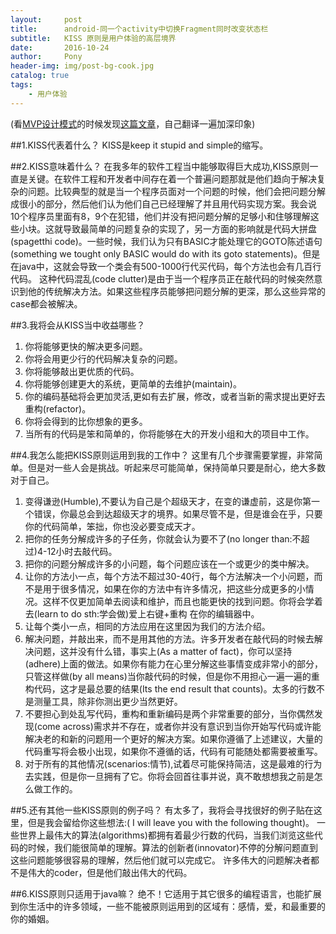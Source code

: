 ```yaml
---
layout:     post
title:      android-同一个activity中切换Fragment同时改变状态栏
subtitle:   KISS 原则是用户体验的高层境界
date:       2016-10-24
author:     Pony
header-img: img/post-bg-cook.jpg
catalog: true
tags:
    - 用户体验
---
```

(看[MVP设计模式](http://www.jianshu.com/p/9a6845b26856)的时候发现[这篇文章](https://people.apache.org/~fhanik/kiss.html)，自己翻译一遍加深印象)

##1.KISS代表着什么？
KISS是keep it stupid and simple的缩写。

##2.KISS意味着什么？
在我多年的软件工程当中能够取得巨大成功,KISS原则一直是关键。在软件工程和开发者中间存在着一个普遍问题那就是他们趋向于解决复杂的问题。比较典型的就是当一个程序员面对一个问题的时候，他们会把问题分解成很小的部分，然后他们认为他们自己已经理解了并且用代码实现方案。我会说10个程序员里面有8，9个在犯错，他们并没有把问题分解的足够小和住够理解这些小块。这就导致最简单的问题复杂的实现了，另一方面的影响就是代码大拼盘(spagetthi code)。一些时候，我们认为只有BASIC才能处理它的GOTO陈述语句(something we tought only BASIC would do with its goto statements)。但是在java中，这就会导致一个类会有500-1000行代买代码，每个方法也会有几百行代码。
这种代码混乱(code clutter)是由于当一个程序员正在敲代码的时候突然意识到他的传统解决方法。如果这些程序员能够把问题分解的更深，那么这些异常的case都会被解决。

##3.我将会从KISS当中收益哪些？
1. 你将能够更快的解决更多问题。
2. 你将会用更少行的代码解决复杂的问题。
3. 你将能够敲出更优质的代码。
4. 你将能够创建更大的系统，更简单的去维护(maintain)。
5. 你的编码基础将会更加灵活,更如有去扩展，修改，或者当新的需求提出更好去重构(refactor)。
6. 你将会得到的比你想象的更多。
7. 当所有的代码是笨和简单的，你将能够在大的开发小组和大的项目中工作。

##4.我怎么能把KISS原则运用到我的工作中？
这里有几个步骤需要掌握，非常简单。但是对一些人会是挑战。听起来尽可能简单，保持简单只要是耐心，绝大多数对于自己。

1. 变得谦逊(Humble),不要认为自己是个超级天才，在变的谦虚前，这是你第一个错误，你最总会到达超级天才的境界。如果尽管不是，但是谁会在乎，只要你的代码简单，笨拙，你也没必要变成天才。
2. 把你的任务分解成许多的子任务，你就会认为要不了(no longer than:不超过)4-12小时去敲代码。
3. 把你的问题分解成许多的小问题，每个问题应该在一个或更少的类中解决。
4. 让你的方法小一点，每个方法不超过30-40行，每个方法解决一个小问题，而不是用于很多情况，如果在你的方法中有许多情况，把这些分成更多的小情况。这样不仅更加简单去阅读和维护，而且也能更快的找到问题。你将会学着去(learn to do sth:学会做)爱上右键+重构 在你的编辑器中。
5. 让每个类小一点，相同的方法应用在这里因为我们的方法介绍。
6. 解决问题，并敲出来，而不是用其他的方法。许多开发者在敲代码的时候去解决问题，这并没有什么错，事实上(As a matter of fact)，你可以坚持(adhere)上面的做法。如果你有能力在心里分解这些事情变成非常小的部分，只管这样做(by all means)当你敲代码的时候，但是你不用担心一遍一遍的重构代码，这才是最总要的结果(Its the end result that counts)。太多的行数不是测量工具，除非你测出更少当然更好。
7. 不要担心到处乱写代码，重构和重新编码是两个非常重要的部分，当你偶然发现(come across)需求并不存在，或者你并没有意识到当你开始写代码或许能解决老的和新的问题用一个更好的解决方案。如果你遵循了上述建议，大量的代码重写将会极小出现，如果你不遵循的话，代码有可能随处都需要被重写。
8. 对于所有的其他情况(scenarios:情节),试着尽可能保持简洁，这是最难的行为去实践，但是你一旦拥有了它。你将会回首往事并说，真不敢想想我之前是怎么做工作的。

##5.还有其他一些KISS原则的例子吗？
有太多了，我将会寻找很好的例子贴在这里，但是我会留给你这些想法:( I will leave you with the following thought)。
一些世界上最伟大的算法(algorithms)都拥有着最少行数的代码，当我们浏览这些代码的时候，我们能很简单的理解。算法的创新者(innovator)不停的分解问题直到这些问题能够很容易的理解，然后他们就可以完成它。
许多伟大的问题解决者都不是伟大的coder，但是他们敲出伟大的代码。

##6.KISS原则只适用于java嘛？
绝不！它适用于其它很多的编程语言，也能扩展到你生活中的许多领域，一些不能被原则运用到的区域有：感情，爱，和最重要的你的婚姻。

